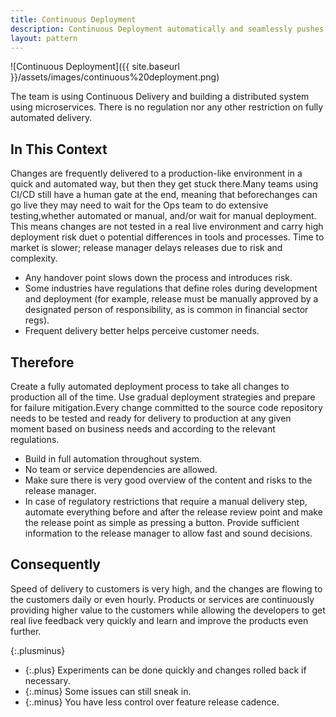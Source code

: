 ```yaml
---
title: Continuous Deployment
description: Continuous Deployment automatically and seamlessly pushes code that has been accepted in the Continuous Integration/Continuous Delivery cycle into the production environment
layout: pattern
---
```


![Continuous Deployment]({{ site.baseurl }}/assets/images/continuous%20deployment.png)

The team is using Continuous Delivery and building a distributed system using microservices. There is no regulation nor any other restriction on fully automated delivery.

## In This Context

Changes are frequently delivered to a production-like environment in a quick and automated way, but then they get stuck there.Many teams using CI/CD still have a human gate at the end, meaning that beforechanges can go live they may need to wait for the Ops team to do extensive testing,whether automated or manual, and/or wait for manual deployment. This means changes are not tested in a real live environment and carry high deployment risk duet o potential differences in tools and processes. Time to market is slower; release manager delays releases due to risk and complexity.

- Any handover point slows down the process and introduces risk.
- Some industries have regulations that define roles during development and deployment (for example, release must be manually approved by a designated person of responsibility, as is common in financial sector regs).
- Frequent delivery better helps perceive customer needs.

## Therefore

Create a fully automated deployment process to take all changes to production all of the time. Use gradual deployment strategies and prepare for failure mitigation.Every change committed to the source code repository needs to be tested and ready for delivery to production at any given moment based on business needs and according to the relevant regulations.

- Build in full automation throughout system.
- No team or service dependencies are allowed.
- Make sure there is very good overview of the content and risks to the release manager.
- In case of regulatory restrictions that require a manual delivery step, automate everything before and after the release review point and make the release point as simple as pressing a button. Provide sufficient information to the release manager to allow fast and sound decisions.

## Consequently

Speed of delivery to customers is very high, and the changes are flowing to the customers daily or even hourly. Products or services are continuously providing higher value to the customers while allowing the developers to get real live feedback very quickly and learn and improve the products even further.

{:.plusminus}
- {:.plus} Experiments can be done quickly and changes rolled back if necessary.
- {:.minus} Some issues can still sneak in.
- {:.minus} You have less control over feature release cadence.
